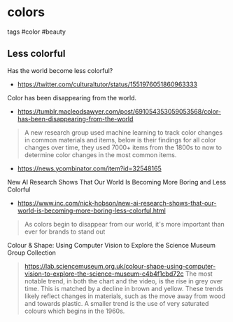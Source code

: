 # colors

tags #color #beauty

## Less colorful

Has the world become less colorful?
* https://twitter.com/culturaltutor/status/1551976051860963333


Color has been disappearing from the world.
* https://tumblr.macleodsawyer.com/post/691054353059053568/color-has-been-disappearing-from-the-world
>A new research group used machine learning to track color changes in common materials and items, below is their findings for all color changes over time, they used 7000+ items from the 1800s to now to determine color changes in the most common items.
* https://news.ycombinator.com/item?id=32548165


New AI Research Shows That Our World Is Becoming More Boring and Less Colorful
* https://www.inc.com/nick-hobson/new-ai-research-shows-that-our-world-is-becoming-more-boring-less-colorful.html
>As colors begin to disappear from our world, it's more important than ever for brands to stand out


Colour & Shape: Using Computer Vision to Explore the Science Museum Group Collection
>https://lab.sciencemuseum.org.uk/colour-shape-using-computer-vision-to-explore-the-science-museum-c4b4f1cbd72c
>The most notable trend, in both the chart and the video, is the rise in grey over time. This is matched by a decline in brown and yellow. These trends likely reflect changes in materials, such as the move away from wood and towards plastic. A smaller trend is the use of very saturated colours which begins in the 1960s.

